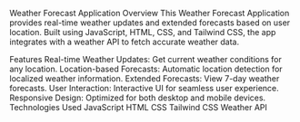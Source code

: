 Weather Forecast Application
Overview
This Weather Forecast Application provides real-time weather updates and extended forecasts based on user location. Built using JavaScript, HTML, CSS, and Tailwind CSS, the app integrates with a weather API to fetch accurate weather data.

Features
Real-time Weather Updates: Get current weather conditions for any location.
Location-based Forecasts: Automatic location detection for localized weather information.
Extended Forecasts: View 7-day weather forecasts.
User Interaction: Interactive UI for seamless user experience.
Responsive Design: Optimized for both desktop and mobile devices.
Technologies Used
JavaScript
HTML
CSS
Tailwind CSS
Weather API
